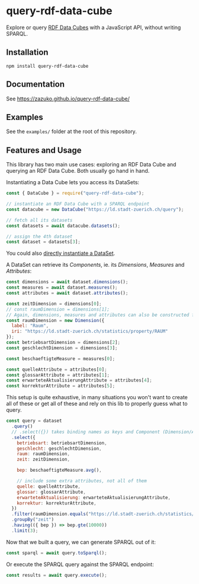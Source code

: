 # query-rdf-data-cube

Explore or query [RDF Data Cubes](https://www.w3.org/TR/vocab-data-cube/) with a JavaScript API,
without writing SPARQL.

## Installation

`npm install query-rdf-data-cube`

## Documentation

See <https://zazuko.github.io/query-rdf-data-cube/>

## Examples

See the `examples/` folder at the root of this repository.

## Features and Usage

This library has two main use cases: exploring an RDF Data Cube and querying an RDF Data Cube.
Both usually go hand in hand.

Instantiating a Data Cube lets you access its DataSets:
```js
const { DataCube } = require("query-rdf-data-cube");

// instantiate an RDF Data Cube with a SPARQL endpoint
const datacube = new DataCube("https://ld.stadt-zuerich.ch/query");

// fetch all its datasets
const datasets = await datacube.datasets();

// assign the 4th dataset
const dataset = datasets[3];
```

You could also [directly instantiate a DataSet](https://github.com/zazuko/query-rdf-data-cube/blob/ebb4dca18df46fc1f384ed9ee3876b2c865d5d20/src/expressions/filter.test.ts#L13-L21).

A DataSet can retrieve its *Components*, ie. its *Dimensions*, *Measures* and *Attributes*:

```javascript
const dimensions = await dataset.dimensions();
const measures = await dataset.measures();
const attributes = await dataset.attributes();

const zeitDimension = dimensions[0];
// const raumDimension = dimensions[1];
// Again, dimensions, measures and attributes can also be constructed from scratch:
const raumDimension = new Dimension({
  label: "Raum",
  iri: "https://ld.stadt-zuerich.ch/statistics/property/RAUM"
});
const betriebsartDimension = dimensions[2];
const geschlechtDimension = dimensions[3];

const beschaeftigteMeasure = measures[0];

const quelleAttribute = attributes[0];
const glossarAttribute = attributes[1];
const erwarteteAktualisierungAttribute = attributes[4];
const korrekturAttribute = attributes[5];
```

This setup is quite exhaustive, in many situations you won't want to create all of these or get all of these and rely on this lib to properly guess what to query.

```javascript
const query = dataset
  .query()
  // .select({}) takes binding names as keys and Component (Dimension/Attribute/Measure) as values
  .select({
    betriebsart: betriebsartDimension,
    geschlecht: geschlechtDimension,
    raum: raumDimension,
    zeit: zeitDimension,

    bep: beschaeftigteMeasure.avg(),

    // include some extra attributes, not all of them
    quelle: quelleAttribute,
    glossar: glossarAttribute,
    erwarteteAktualisierung: erwarteteAktualisierungAttribute,
    korrektur: korrekturAttribute,
  })
  .filter(raumDimension.equals("https://ld.stadt-zuerich.ch/statistics/code/R30000"))
  .groupBy("zeit")
  .having(({ bep }) => bep.gte(10000))
  .limit(3);
```

Now that we built a query, we can generate SPARQL out of it:
```javascript
const sparql = await query.toSparql();
```

Or execute the SPARQL query against the SPARQL endpoint:
```javascript
const results = await query.execute();
```
